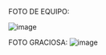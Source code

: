 FOTO DE EQUIPO:

![image](https://github.com/user-attachments/assets/c57664ef-a9f7-446c-b620-2c480d2bd0e5)

FOTO GRACIOSA:
![image](https://github.com/user-attachments/assets/8ce08564-ecf4-4fc2-8b95-35416a88a2e6)

